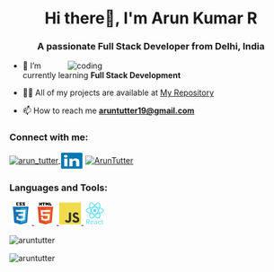 <h1 align="center">Hi there👋, I'm Arun Kumar R</h1>
<h3 align="center">A passionate Full Stack Developer from Delhi, India</h3>
<img align="right" alt="coding" width="400" src="https://media.tenor.com/YNqsJbmb_yMAAAAd/coding.gif">

- 🌱 I’m currently learning **Full Stack Development**

- 👨‍💻 All of my projects are available at [My Repository](https://github.com/aruntutter?tab=repositories)

- 📫 How to reach me **aruntutter19@gmail.com**

<h3 align="left">Connect with me:</h3>
<p align="left">
  <a href="https://instagram.com/arun_tutter" target="blank">
    <img align="center" src="https://raw.githubusercontent.com/rahuldkjain/github-profile-readme-generator/master/src/images/icons/Social/instagram.svg" alt="arun_tutter" height="30" width="40" />
  </a>
<img align="center" src="https://raw.githubusercontent.com/devicons/devicon/master/icons/linkedin/linkedin-original.svg" alt="LinkedIn" height="30" width="40" />
  <a href="https://twitter.com/ArunTutter" target="blank">
    <img align="center" src="https://raw.githubusercontent.com/rahuldkjain/github-profile-readme-generator/master/src/images/icons/Social/twitter.svg" alt="ArunTutter" height="30" width="40" />
  </a>
</p>

<h3 align="left">Languages and Tools:</h3>
<p align="left">
  <a href="https://www.w3schools.com/css/" target="_blank" rel="noreferrer"></a>
  <a href="https://www.w3.org/html/" target="_blank" rel="noreferrer">
    <img src="https://raw.githubusercontent.com/devicons/devicon/master/icons/css3/css3-original-wordmark.svg" alt="css3" width="40" height="40" />
    <img src="https://raw.githubusercontent.com/devicons/devicon/master/icons/html5/html5-original-wordmark.svg" alt="html5" width="40" height="40" />
  </a>
  <a href="https://developer.mozilla.org/en-US/docs/Web/JavaScript" target="_blank" rel="noreferrer">
    <img src="https://raw.githubusercontent.com/devicons/devicon/master/icons/javascript/javascript-original.svg" alt="javascript" width="40" height="40" />
  </a>
  <img src="https://raw.githubusercontent.com/devicons/devicon/master/icons/react/react-original-wordmark.svg" alt="API" width="40" height="40" />
</p>

<p>
  <img align="center" src="https://github-readme-stats.vercel.app/api/top-langs?username=aruntutter&show_icons=true&locale=en&layout=compact" alt="aruntutter" />
</p>

<p>
  <img align="center" src="https://github-readme-streak-stats.herokuapp.com/?user=aruntutter&" alt="aruntutter" />
</p> 

